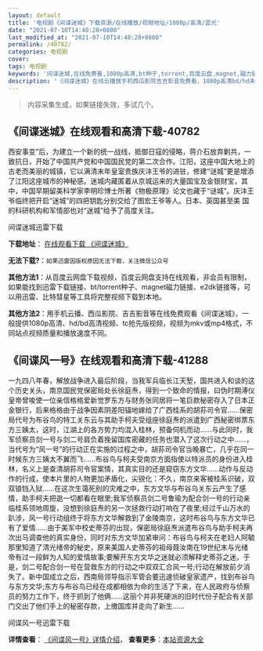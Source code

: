 ```yaml
---
layout: default
title: '电视剧《间谍迷城》下载资源/在线播放/视频地址/1080p/高清/蓝光'
date: "2021-07-10T14:40:28+0800"
last_modified_at: "2021-07-10T14:40:28+0800"
permalink: /40782/
categories: 电视剧
cover:
tags: 电视剧
keywords: '间谍迷城,在线免费看,1080p高清,bt种子,torrent,百度云盘,magnet,磁力链,迅雷下载资源'
description: '《间谍迷城》在线云播放手机西瓜影院吉吉影音免费看，1080p高清bd/hd未删减完整版和tc抢先枪版，mkv/mp4格式，附带bt/torrent种子、magnet/磁力链、百度云盘、网盘资源迅雷下载链接'
---
```


>内容采集生成，如果链接失效，多试几个。


## 《间谍迷城》在线观看和高清下载-40782

西安事变”后，为建立一个新的统一战线，抵御日寇的侵略，蒋介石放弃剿共，一致抗日，开始了中国共产党和中国国民党的第二次合作。江阳，这座中国大地上的 古老而美丽的城镇，它以满清末年皇室贵族庆沣王爷的进驻，修建&ldquo;谜城”更是增添了江阳这座城市的神秘感。迷城内藏匿着从京城运来的大量国宝及金银财宝，其 中，中国早期留美科学家李明珍博士所著《物极原理》论文也藏于“谜城”。庆沣王爷临终把开启&ldquo;迷城”的四把钥匙分别交给了图宏王爷等人。日本、英国甚至美 国的科研机构和军情部也对“迷城”给予了高度关注。


间谍迷城迅雷下载

**下载地址**： [在线观看下载 《间谍迷城》](https://www.993dy.com//vod-detail-id-11553.html) 


**无法下载?**：`如果迅雷因版权原因无法下载，关注微信公众号 `

**其他方法1**：从百度云网盘下载视频，百度云网盘支持在线观看，非会员有限制，如果能找到迅雷下载链接、bt/torrent种子、magnet磁力链接、e2dk链接等，可以用迅雷、比特彗星等工具将完整视频下载到本地。

**其他方法2**：用手机云播、西瓜影院、吉吉影音等在线免费观看《间谍迷城》，一般提供1080p高清、hd/bd高清视频、tc抢先版视频，视频为mkv或mp4格式，不同站点视频质量和播放速度不同。


## 《间谍风一号》在线观看和高清下载-41288

一九四八年春，解放战争进入最后阶段，当我军兵临长江天堑，国共进入和谈的这个历史关头，南京国民党保密局处长徐庭焘，得到一个致命的情报，曰伪时期溥仪皇帝曾唆使一位亲信格格爱新觉罗东方与财务张同居将一笔巨款秘密存入了日本正金银行，后来格格由于战争因素阴差阳锚地嫁给了广西桂系的胡荪司令官&hellip;…保密局代号为布谷鸟的特工关东云与其助手柯夫受组座徐庭焘的派遣到广西秘密绑票东方三姨太，这时，江湖上的各方势力均混入桂林，预备伺机而动……与此同时，我军侦察员剑一号与剑二号肩负着挽留国库密藏的任务也潜入了这次行动之中&hellip;…，当代号为&ldquo;风一号&rdquo;的行动正在实施的过程之中，胡荪司令官当晚暴亡，几乎在同一时候东方三姨太不翼而飞……布谷鸟与柯夫受南京方面指使以特派员的身份进入桂林，名义上是查清胡荪司令官案情，其真实目的还是窥窃东方文华……动作与反动作的行成，使本片里的人物更加矛盾化，尖锐化：不久，南京来客被桂系识破，双双锒铛入狱……在这次生蔼死别的灾难之中，东方文华与布谷乌关东云产生了感情，助手柯夫把逖一切都看在眼里;我军侦察员剑二号鲁瑜为配合剑一号的行动亲临桂系领地周旋，没想到徐庭焘的另一次拯救行动打响在了夜里;经过千山万水的趴涉，风一号行动组终于将东方文华解救到了金陵南京，这时布谷鸟与东方文华已有了爱情&hellip;…由于美军中校史蒂芬的出现，保密局徐庭焘派遣布谷鸟与助手柯夫再次出马调查他的真实身份，同时对东方文华加紧审问：布谷鸟与柯夫在老妇人阿毓那里知道了清光绪帝的秘史，原来美国人史蒂芬的祖母聂汝南在19世纪末与光绪帝有过一段鲜为人知的爱情故事;要解开东方文华之迷就必须解释史蒂芬之迷，于是，剑二号配合剑一号在营救东方的行动之中双双汇合风一号;行动在解放前夕消失了。新中国成立之后，西南局领导指示军管会要迅速侦破皇家遗产，找到布谷鸟与东方文华;东方与布谷鸟已经在成都相依为命的生活了下来，在人民政府与侦察员的努力工作下，终于抓到了他俩&hellip;…这丽个并非死硬派的旧时代份子配合有关部门交出了他们手上的秘密存款，上缴国库并走向了新生&hellip;…


间谍风一号迅雷下载

**详情查看**： [《间谍风一号》详情介绍](/movie/41288/)， **查看更多**：[本站资源大全](/movie/t/all/)

